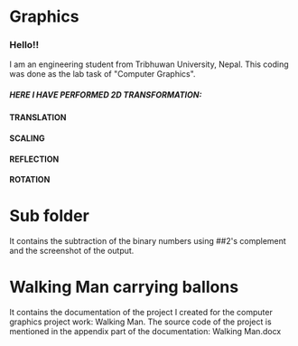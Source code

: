 # Graphics
### Hello!!
I am an engineering student from Tribhuwan University, Nepal. This coding was done as the lab task of "Computer Graphics". 

##### HERE I HAVE PERFORMED 2D TRANSFORMATION:
#### TRANSLATION
#### SCALING
#### REFLECTION
#### ROTATION


# Sub folder 
It contains the subtraction of the binary numbers using ##2's complement and the screenshot of the output.


# Walking Man carrying ballons
It contains the documentation of the project I created for the computer graphics project work: Walking Man. The source code of the project is mentioned in the appendix part of the documentation: Walking Man.docx


